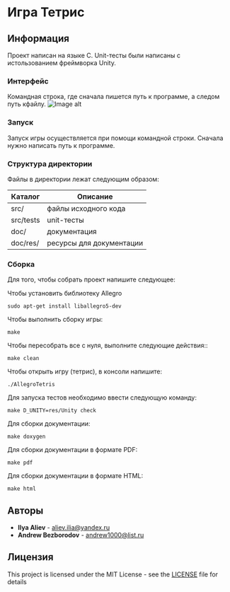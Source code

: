 # Игра Тетрис


## Информация
Проект написан на языке C. Unit-тесты были написаны с истользованием фреймворка Unity.

### Интерфейс
Командная строка, где сначала пишется путь к программе, а следом путь кфайлу.
![Image alt](https://github.com/misterxddd/polytech.cs.2017.spring_project/raw/master/doc/res/image1.png)

### Запуск
Запуск игры осуществляется при помощи командной строки. Сначала нужно написать путь к программе.

### Структура директории
Файлы в директории лежат следующим образом:

  Каталог    |   Описание
-------------|--------------------------
src/         | файлы исходного кода 
src/tests    | unit-тесты
doc/         | документация
doc/res/     | ресурсы для документации

### Сборка
Для того, чтобы собрать проект напишите следующее:

Чтобы установить библиотеку Allegro

````
sudo apt-get install liballegro5-dev
````

Чтобы выполнить сборку игры:

````
make
````
Чтобы пересобрать все с нуля, выполните следующие действия::
````
make clean
````
Чтобы открыть игру (тетрис), в консоли напишите: 
````
./AllegroTetris
````
Для запуска тестов необходимо ввести следующую команду:
````
make D_UNITY=res/Unity check
````
Для сборки документации:
````
make doxygen
````
Для сборки документации в формате PDF:
````
make pdf
````
Для сборки документации в формате HTML:
````
make html
````

## Авторы
* **Ilya Aliev** - aliev.ilia@yandex.ru
* **Andrew Bezborodov** - andrew1000@list.ru
## Лицензия
This project is licensed under the MIT License - see the [LICENSE](LICENSE) file for details

